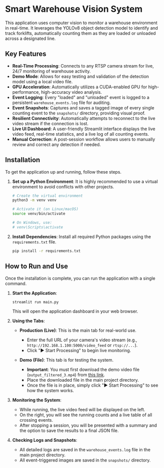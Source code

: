 # Smart Warehouse Vision System

This application uses computer vision to monitor a warehouse environment in real-time. It leverages the YOLOv8 object detection model to identify and track forklifts, automatically counting them as they are loaded or unloaded across a designated line.

## Key Features

- **Real-Time Processing**: Connects to any RTSP camera stream for live, 24/7 monitoring of warehouse activity.
- **Demo Mode**: Allows for easy testing and validation of the detection model using a local video file.
- **GPU Acceleration**: Automatically utilizes a CUDA-enabled GPU for high-performance, high-accuracy video analysis.
- **Event Logging**: Every "loaded" and "unloaded" event is logged to a persistent `warehouse_events.log` file for auditing.
- **Event Snapshots**: Captures and saves a tagged image of every single counting event to the `snapshots/` directory, providing visual proof.
- **Resilient Connectivity**: Automatically attempts to reconnect to the live video stream if the connection is lost.
- **Live UI Dashboard**: A user-friendly Streamlit interface displays the live video feed, real-time statistics, and a live log of all counting events.
- **Manual Correction**: A post-session workflow allows users to manually review and correct any detection if needed.

## Installation

To get the application up and running, follow these steps.

1.  **Set up a Python Environment**: It is highly recommended to use a virtual environment to avoid conflicts with other projects.

    ```bash
    # Create the virtual environment
    python3 -m venv venv

    # Activate it (on Linux/macOS)
    source venv/bin/activate

    # On Windows, use:
    # venv\Scripts\activate
    ```

2.  **Install Dependencies**: Install all required Python packages using the `requirements.txt` file.

    ```bash
    pip install -r requirements.txt
    ```

## How to Run and Use

Once the installation is complete, you can run the application with a single command.

1.  **Start the Application**:

    ```bash
    streamlit run main.py
    ```

    This will open the application dashboard in your web browser.

2.  **Using the Tabs**:

    -   **Production (Live)**: This is the main tab for real-world use.
        -   Enter the full URL of your camera's video stream (e.g., `http://192.168.1.100:5000/video_feed` or `rtsp://...`).
        -   Click "▶️ Start Processing" to begin live monitoring.

    -   **Demo (File)**: This tab is for testing the system.
        -   **Important**: You must first download the demo video file (`output_filtered_3.mp4`) from [this link](https://drive.google.com/file/d/1aX3nUsxQ-xzsFmH9okSezTpEvXDs7_iB/view?usp=sharing).
        -   Place the downloaded file in the main project directory.
        -   Once the file is in place, simply click "▶️ Start Processing" to see how the system works.

3.  **Monitoring the System**:

    -   While running, the live video feed will be displayed on the left.
    -   On the right, you will see the running counts and a live table of all crossing events.
    -   After stopping a session, you will be presented with a summary and the option to save the results to a final JSON file.

4.  **Checking Logs and Snapshots**:
    -   All detailed logs are saved in the `warehouse_events.log` file in the main project directory.
    -   All event-triggered images are saved in the `snapshots/` directory.
